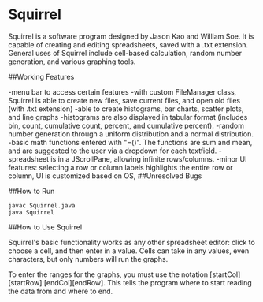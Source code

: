 # Squirrel

Squirrel is a software program designed by Jason Kao and William Soe. It is capable of creating and editing spreadsheets, saved with a .txt extension. General uses of Squirrel include cell-based calculation, random number generation, and various graphing tools.

##Working Features

-menu bar to access certain features
-with custom FileManager class, Squirrel is able to create new files, save current files, and open old files (with .txt extension)
-able to create histograms, bar charts, scatter plots, and line graphs
-histograms are also displayed in tabular format (includes bin, count, cumulative count, percent, and cumulative percent).
-random number generation through a uniform distribution and a normal distribution.
-basic math functions entered with "=<functionName>(<parameters>)". The functions are sum and mean, and are suggested to the user via a dropdown for each textfield.
-spreadsheet is in a JScrollPane, allowing infinite rows/columns.
-minor UI features: selecting a row or column labels highlights the entire row or column, UI is customized based on OS, 
##Unresolved Bugs

##How to Run
```
javac Squirrel.java
java Squirrel
```
##How to Use Squirrel

Squirrel's basic functionality works as any other spreadsheet editor: click to choose a cell, and then enter in a value. Cells can take in any values, even characters, but only numbers will run the graphs.

To enter the ranges for the graphs, you must use the notation [startCol][startRow]:[endCol][endRow]. This tells the program where to start reading the data from and where to end.
